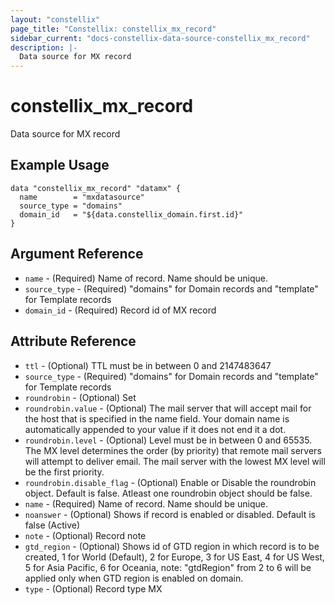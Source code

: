 ```yaml
---
layout: "constellix"
page_title: "Constellix: constellix_mx_record"
sidebar_current: "docs-constellix-data-source-constellix_mx_record"
description: |-
  Data source for MX record
---
```


# constellix_mx_record #
Data source for MX record


## Example Usage ##

```hcl
data "constellix_mx_record" "datamx" {
  name        = "mxdatasource"
  source_type = "domains"
  domain_id   = "${data.constellix_domain.first.id}"
}

```
## Argument Reference ##
* `name` - (Required) Name of record. Name should be unique.
* `source_type` - (Required) "domains" for Domain records and "template" for Template records
* `domain_id` - (Required) Record id of MX record

## Attribute Reference ##
* `ttl` - (Optional) TTL must be in between 0 and 2147483647
* `source_type` - (Required) "domains" for Domain records and "template" for Template records
* `roundrobin` - (Optional) Set
* `roundrobin.value` - (Optional) The mail server that will accept mail for the host that is specified in the name field. Your domain name is automatically appended to your value if it does not end it a dot.
* `roundrobin.level` - (Optional) Level must be in between 0 and 65535. The MX level determines the order (by priority) that remote mail servers will attempt to deliver email. The mail server with the lowest MX level will be the first priority.
* `roundrobin.disable_flag` - (Optional) Enable or Disable the roundrobin object. Default is false. Atleast one roundrobin object should be false.
* `name` - (Required) Name of record. Name should be unique.
* `noanswer` - (Optional) Shows if record is enabled or disabled. Default is false (Active)
* `note` - (Optional) Record note
* `gtd_region` - (Optional) Shows id of GTD region in which record is to be created, 1 for World (Default), 2 for Europe, 3 for US East, 4 for US West, 5 for Asia Pacific, 6 for Oceania, note: "gtdRegion" from 2 to 6 will be applied only when GTD region is enabled on domain.
* `type` - (Optional) Record type MX